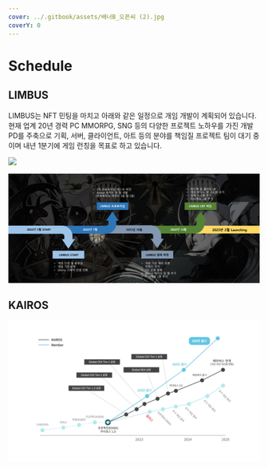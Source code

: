 ```yaml
---
cover: ../.gitbook/assets/배너B_오픈씨 (2).jpg
coverY: 0
---
```


# Schedule

## LIMBUS

LIMBUS는 NFT 민팅을 마치고 아래와 같은 일정으로 개임 개발이 계획되어 있습니다. 현재 업계 20년 경력 PC MMORPG, SNG 등의 다양한 프로젝트 노하우를 가진 개발 PD를 주축으로 기획, 서버, 클라이언트, 아트 등의 분야를 책임질 프로젝트 팀이 대기 중이며 내년 1분기에 게임 런칭을 목표로 하고 있습니다.

![](https://lh6.googleusercontent.com/0TnLt9bBEP7hE6ALTDlNXMwuoOMcud1ekSzgHnBki8lQkjVflYmkFcjuS6iJSlIvzlFYAZ2cyy11cQoH2IqY29uVzwzq0bW8HRHEHXTj1Nmu-T7YVj8A7XAxcFDGvSrifjMaA\_kv)

![](../.gitbook/assets/캡처.PNG)

## KAIROS

![](../.gitbook/assets/3.jpg)
